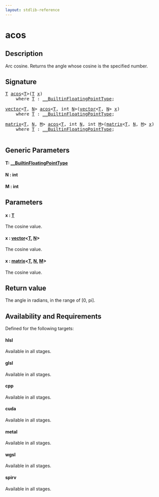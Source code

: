 ```yaml
---
layout: stdlib-reference
---
```


# acos

## Description

Arc cosine. Returns the angle whose cosine is the specified number.



## Signature 

<pre>
<a href="acos.html#typeparam-T" class="code_type">T</a> <a href="acos.html">acos</a>&lt;<a href="acos.html#typeparam-T" class="code_type">T</a>&gt;(<a href="acos.html#typeparam-T" class="code_type">T</a> <a href="acos.html#decl-x" class="code_param">x</a>)
    <span class='code_keyword'>where</span> <a href="acos.html#typeparam-T" class="code_type">T</a> : <a href="../interfaces/0_builtinfloatingpointtype-029hm/index.html" class="code_type">__BuiltinFloatingPointType</a>;

<a href="../types/vector/index.html" class="code_type">vector</a>&lt;<a href="acos.html#typeparam-T" class="code_type">T</a>, <a href="acos.html#decl-N" class="code_var">N</a>&gt; <a href="acos.html">acos</a>&lt;<a href="acos.html#typeparam-T" class="code_type">T</a>, <span class="code_keyword">int</span> <a href="acos.html#decl-N" class="code_var">N</a>&gt;(<a href="../types/vector/index.html" class="code_type">vector</a>&lt;<a href="acos.html#typeparam-T" class="code_type">T</a>, <a href="acos.html#decl-N" class="code_var">N</a>&gt; <a href="acos.html#decl-x" class="code_param">x</a>)
    <span class='code_keyword'>where</span> <a href="acos.html#typeparam-T" class="code_type">T</a> : <a href="../interfaces/0_builtinfloatingpointtype-029hm/index.html" class="code_type">__BuiltinFloatingPointType</a>;

<a href="../types/matrix/index.html" class="code_type">matrix</a>&lt;<a href="acos.html#typeparam-T" class="code_type">T</a>, <a href="acos.html#decl-N" class="code_var">N</a>, <a href="acos.html#decl-M" class="code_var">M</a>&gt; <a href="acos.html">acos</a>&lt;<a href="acos.html#typeparam-T" class="code_type">T</a>, <span class="code_keyword">int</span> <a href="acos.html#decl-N" class="code_var">N</a>, <span class="code_keyword">int</span> <a href="acos.html#decl-M" class="code_var">M</a>&gt;(<a href="../types/matrix/index.html" class="code_type">matrix</a>&lt;<a href="acos.html#typeparam-T" class="code_type">T</a>, <a href="acos.html#decl-N" class="code_var">N</a>, <a href="acos.html#decl-M" class="code_var">M</a>&gt; <a href="acos.html#decl-x" class="code_param">x</a>)
    <span class='code_keyword'>where</span> <a href="acos.html#typeparam-T" class="code_type">T</a> : <a href="../interfaces/0_builtinfloatingpointtype-029hm/index.html" class="code_type">__BuiltinFloatingPointType</a>;

</pre>

## Generic Parameters

####  <a id="typeparam-T"></a>T: [\_\_BuiltinFloatingPointType](../interfaces/0_builtinfloatingpointtype-029hm/index.html)
####  <a id="decl-N"></a>N  : int
####  <a id="decl-M"></a>M  : int

## Parameters

####  <a id="decl-x"></a>x  : [T](acos.html#typeparam-T)
The cosine value.

####  <a id="decl-x"></a>x  : [vector](../types/vector/index.html)\<[T](../types/vector/index.html#typeparam-T), [N](../types/vector/index.html#decl-N)\>
The cosine value.

####  <a id="decl-x"></a>x  : [matrix](../types/matrix/index.html)\<[T](../types/matrix/t-0.html), [N](../types/matrix/index.html#decl-N), [M](../types/matrix/index.html#decl-M)\>
The cosine value.


## Return value
The angle in radians, in the range of [0, pi].


## Availability and Requirements

Defined for the following targets:

#### hlsl
Available in all stages.

#### glsl
Available in all stages.

#### cpp
Available in all stages.

#### cuda
Available in all stages.

#### metal
Available in all stages.

#### wgsl
Available in all stages.

#### spirv
Available in all stages.



